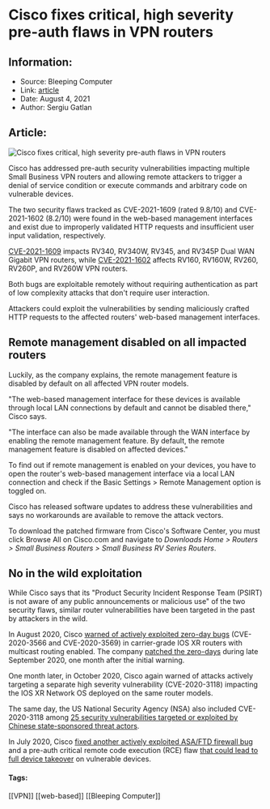 # Cisco fixes critical, high severity pre-auth flaws in VPN routers
### 

## Information:
+ Source: Bleeping Computer
+ Link: [article](https://www.bleepingcomputer.com/news/security/cisco-fixes-critical-high-severity-pre-auth-flaws-in-vpn-routers/)
+ Date: August 4, 2021
+ Author: Sergiu Gatlan


## Article:
![Cisco fixes critical, high severity pre-auth flaws in VPN routers](https://www.bleepstatic.com/content/hl-images/2021/05/13/Cisco_headpic.jpg)


Cisco has addressed pre-auth security vulnerabilities impacting multiple Small Business VPN routers and allowing remote attackers to trigger a denial of service condition or execute commands and arbitrary code on vulnerable devices.


The two security flaws tracked as CVE-2021-1609 (rated 9.8/10) and CVE-2021-1602 (8.2/10) were found in the web-based management interfaces and exist due to improperly validated HTTP requests and insufficient user input validation, respectively.


[CVE-2021-1609](https://tools.cisco.com/security/center/content/CiscoSecurityAdvisory/cisco-sa-rv340-cmdinj-rcedos-pY8J3qfy) impacts RV340, RV340W, RV345, and RV345P Dual WAN Gigabit VPN routers, while [CVE-2021-1602](https://tools.cisco.com/security/center/content/CiscoSecurityAdvisory/cisco-sa-rv-code-execution-9UVJr7k4) affects RV160, RV160W, RV260, RV260P, and RV260W VPN routers.


Both bugs are exploitable remotely without requiring authentication as part of low complexity attacks that don't require user interaction.


Attackers could exploit the vulnerabilities by sending maliciously crafted HTTP requests to the affected routers' web-based management interfaces.


Remote management disabled on all impacted routers
--------------------------------------------------


Luckily, as the company explains, the remote management feature is disabled by default on all affected VPN router models.


"The web-based management interface for these devices is available through local LAN connections by default and cannot be disabled there," Cisco says.


"The interface can also be made available through the WAN interface by enabling the remote management feature. By default, the remote management feature is disabled on affected devices."


To find out if remote management is enabled on your devices, you have to open the router's web-based management interface via a local LAN connection and check if the Basic Settings > Remote Management option is toggled on.


Cisco has released software updates to address these vulnerabilities and says no workarounds are available to remove the attack vectors.


To download the patched firmware from Cisco's Software Center, you must click Browse All on Cisco.com and navigate to *Downloads Home > Routers > Small Business Routers > Small Business RV Series Routers*.


No in the wild exploitation
---------------------------


While Cisco says that its "Product Security Incident Response Team (PSIRT) is not aware of any public announcements or malicious use" of the two security flaws, similar router vulnerabilities have been targeted in the past by attackers in the wild.


In August 2020, Cisco [warned of actively exploited zero-day bugs](https://www.bleepingcomputer.com/news/security/cisco-warns-of-actively-exploited-bugs-in-carrier-grade-routers/) (CVE-2020-3566 and CVE-2020-3569) in carrier-grade IOS XR routers with multicast routing enabled. The company [patched the zero-days](https://www.bleepingcomputer.com/news/security/cisco-fixes-actively-exploited-bugs-in-carrier-grade-routers/) during late September 2020, one month after the initial warning.


One month later, in October 2020, Cisco again warned of attacks actively targeting a separate high severity vulnerability (CVE-2020-3118) impacting the IOS XR Network OS deployed on the same router models.


The same day, the US National Security Agency (NSA) also included CVE-2020-3118 among [25 security vulnerabilities targeted or exploited by Chinese state-sponsored threat actors](https://www.bleepingcomputer.com/news/security/nsa-top-25-vulnerabilities-actively-abused-by-chinese-hackers/).


In July 2020, Cisco [fixed another actively exploited ASA/FTD firewall bug](https://www.bleepingcomputer.com/news/security/cisco-patches-asa-ftd-firewall-flaw-actively-exploited-by-hackers/) and a pre-auth critical remote code execution (RCE) flaw [that could lead to full device takeover](https://www.bleepingcomputer.com/news/security/cisco-fixes-critical-pre-auth-flaws-allowing-router-takeover/) on vulnerable devices.




#### Tags:
[[VPN]] [[web-based]] [[Bleeping Computer]]
